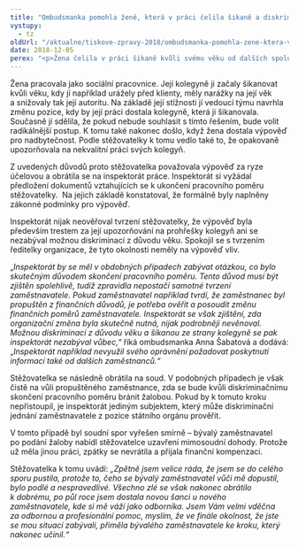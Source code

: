 ```yaml
---
title: "Ombudsmanka pomohla ženě, která v práci čelila šikaně a diskriminaci z důvodu věku"
vystupy:
  - tz
oldUrl: "/aktualne/tiskove-zpravy-2018/ombudsmanka-pomohla-zene-ktera-v-praci-celila-sikane-a-diskriminaci-z-duvodu-veku"
date: 2018-12-05
perex: "<p>Žena čelila v práci šikaně kvůli svému věku od dalších spolupracovnic. Stěžovala si své nadřízené, která jí ale místo vyřešení problému nabídla jinou práci a později jí dala výpověď. Žena se obrátila na inspektorát práce. Ten se ale spokojil jen s formální kontrolou a vyjádřením její nadřízené. Zastání našla až u ombudsmanky.  </p>"
---
```


<!-- imported from the old website -->

<p>Žena pracovala jako sociální pracovnice. Její kolegyně ji začaly šikanovat kvůli věku, kdy jí například urážely před klienty, měly narážky na její věk a snižovaly tak její autoritu. Na základě její stížnosti jí vedoucí týmu navrhla změnu pozice, kdy by její práci dostala kolegyně, která ji šikanovala. Současně jí sdělila, že pokud nebude souhlasit s tímto řešením, bude volit radikálnější postup. K tomu také nakonec došlo, když žena dostala výpověď pro nadbytečnost. Podle stěžovatelky k tomu vedlo také to, že opakovaně upozorňovala na nekvalitní práci svých kolegyň.</p> <p>Z uvedených důvodů proto stěžovatelka považovala výpověď za ryze účelovou a obrátila se na inspektorát práce. Inspektorát si vyžádal předložení dokumentů vztahujících se k ukončení pracovního poměru stěžovatelky.  Na jejich základě konstatoval, že formálně byly naplněny zákonné podmínky pro výpověď. </p> <p>Inspektorát nijak neověřoval tvrzení stěžovatelky, že výpověď byla především trestem za její upozorňování na prohřešky kolegyň ani se nezabýval možnou diskriminací z důvodu věku. Spokojil se s tvrzením ředitelky organizace, že tyto okolnosti neměly na výpověď vliv. </p> <p>„<i>Inspektorát by se měl v obdobných případech zabývat otázkou, co bylo skutečným důvodem skončení pracovního poměru. Tento důvod musí být zjištěn spolehlivě, tudíž zpravidla nepostačí samotné tvrzení zaměstnavatele. Pokud zaměstnavatel například tvrdí, že zaměstnanec byl propuštěn z finančních důvodů, je potřeba ověřit a posoudit změnu finančních poměrů zaměstnavatele. Inspektorát se však zjištění, zda organizační změna byla skutečně nutná, nijak podrobněji nevěnoval. Možnou diskriminací z důvodu věku a šikanou ze strany kolegyně se pak inspektorát nezabýval vůbec,</i>“ říká ombudsmanka Anna Šabatová a dodává: „<i>Inspektorát například nevyužil svého oprávnění požadovat poskytnutí informací také od dalších zaměstnanců.“</i></p> <p>Stěžovatelka se následně obrátila na soud. V podobných případech je však čistě na vůli propuštěného zaměstnance, zda se bude kvůli diskriminačnímu skončení pracovního poměru bránit žalobou. Pokud by k tomuto kroku nepřistoupil, je inspektorát jediným subjektem, který může diskriminační jednání zaměstnavatele z pozice státního orgánu prověřit.</p> <p>V tomto případě byl soudní spor vyřešen smírně – bývalý zaměstnavatel po podání žaloby nabídl stěžovatelce uzavření mimosoudní dohody. Protože už měla jinou práci, zpátky se nevrátila a přijala finanční kompenzaci. </p> <p>Stěžovatelka k tomu uvádí:<i> „Zpětně jsem velice ráda, že jsem se do celého sporu pustila, protože to, čeho se bývalý zaměstnavatel vůči mě dopustil, bylo podlé a nespravedlivé. Všechno zlé se však nakonec obrátilo k dobrému, po půl roce jsem dostala novou šanci u nového zaměstnavatele, kde si mě váží jako odborníka. Jsem Vám velmi vděčna za odbornou a profesionální pomoc, myslím, že ve finále okolnost, že jste se mou situací zabývali, přiměla bývalého zaměstnavatele ke kroku, který nakonec učinil.“</i></p>
